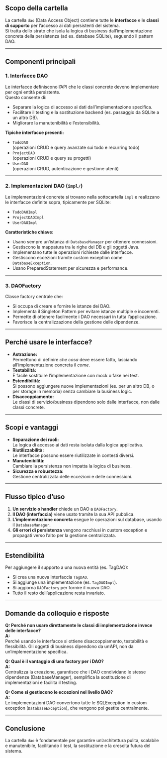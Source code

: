 ## Scopo della cartella

La cartella `dao` (Data Access Object) contiene tutte le **interfacce** e le **classi di supporto** per l’accesso ai dati persistenti del sistema.  
Si tratta dello strato che isola la logica di business dall’implementazione concreta della persistenza (ad es. database SQLite), seguendo il pattern DAO.

---

## Componenti principali

### 1. **Interfacce DAO**

Le interfacce definiscono l’API che le classi concrete devono implementare per ogni entità persistente.  
Questo consente di:
- Separare la logica di accesso ai dati dall’implementazione specifica.
- Facilitare il testing e la sostituzione backend (es. passaggio da SQLite a un altro DB).
- Migliorare la manutenibilità e l’estensibilità.

**Tipiche interfacce presenti:**
- `TodoDAO`  
  (operazioni CRUD e query avanzate sui todo e recurring todo)
- `ProjectDAO`  
  (operazioni CRUD e query su progetti)
- `UserDAO`  
  (operazioni CRUD, autenticazione e gestione utenti)

---

### 2. **Implementazioni DAO (`impl/`)**

Le implementazioni concrete si trovano nella sottocartella `impl` e realizzano le interfacce definite sopra, tipicamente per SQLite:

- `TodoDAOImpl`
- `ProjectDAOImpl`
- `UserDAOImpl`

**Caratteristiche chiave:**
- Usano sempre un’istanza di `DatabaseManager` per ottenere connessioni.
- Gestiscono la mappatura tra le righe del DB e gli oggetti Java.
- Implementano tutte le operazioni richieste dalle interfacce.
- Gestiscono eccezioni tramite custom exception come `DatabaseException`.
- Usano PreparedStatement per sicurezza e performance.

---

### 3. **DAOFactory**

Classe factory centrale che:
- Si occupa di creare e fornire le istanze dei DAO.
- Implementa il Singleton Pattern per evitare istanze multiple e incoerenti.
- Permette di ottenere facilmente i DAO necessari in tutta l’applicazione.
- Favorisce la centralizzazione della gestione delle dipendenze.

---

## Perché usare le interfacce?

- **Astrazione:**  
  Permettono di definire *che cosa* deve essere fatto, lasciando all’implementazione concreta il *come*.
- **Testabilità:**  
  È facile sostituire l’implementazione con mock o fake nei test.
- **Estendibilità:**  
  Si possono aggiungere nuove implementazioni (es. per un altro DB, o per storage in memoria) senza cambiare la business logic.
- **Disaccoppiamento:**  
  Le classi di servizio/business dipendono solo dalle interfacce, non dalle classi concrete.

---

## Scopi e vantaggi

- **Separazione dei ruoli:**  
  La logica di accesso ai dati resta isolata dalla logica applicativa.
- **Riutilizzabilità:**  
  Le interfacce possono essere riutilizzate in contesti diversi.
- **Manutenibilità:**  
  Cambiare la persistenza non impatta la logica di business.
- **Sicurezza e robustezza:**  
  Gestione centralizzata delle eccezioni e delle connessioni.

---

## Flusso tipico d’uso

1. **Un servizio o handler** chiede un DAO a `DAOFactory`.
2. **Il DAO (interfaccia)** viene usato tramite la sua API pubblica.
3. **L’implementazione concreta** esegue le operazioni sul database, usando il `DatabaseManager`.
4. **Gli errori di persistenza** vengono racchiusi in custom exception e propagati verso l’alto per la gestione centralizzata.

---

## Estendibilità

Per aggiungere il supporto a una nuova entità (es. TagDAO):
- Si crea una nuova interfaccia `TagDAO`.
- Si aggiunge una implementazione (es. `TagDAOImpl`).
- Si aggiorna `DAOFactory` per fornire il nuovo DAO.
- Tutto il resto dell’applicazione resta invariato.

---

## Domande da colloquio e risposte

**Q: Perché non usare direttamente le classi di implementazione invece delle interfacce?**  
**A:**  
Perché usando le interfacce si ottiene disaccoppiamento, testabilità e flessibilità. Gli oggetti di business dipendono da un’API, non da un’implementazione specifica.

**Q: Qual è il vantaggio di una factory per i DAO?**  
**A:**  
Centralizza la creazione, garantisce che i DAO condividano le stesse dipendenze (DatabaseManager), semplifica la sostituzione di implementazioni e facilita il testing.

**Q: Come si gestiscono le eccezioni nel livello DAO?**  
**A:**  
Le implementazioni DAO convertono tutte le SQLException in custom exception (`DatabaseException`), che vengono poi gestite centralmente.

---

## Conclusione

La cartella `dao` è fondamentale per garantire un’architettura pulita, scalabile e manutenibile, facilitando il test, la sostituzione e la crescita futura del sistema.